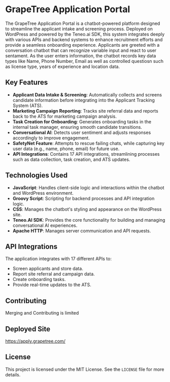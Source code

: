 # GrapeTree Application Portal

The GrapeTree Application Portal is a chatbot-powered platform designed to streamline the applicant intake and screening process. Deployed on WordPress and powered by the Teneo.ai SDK, this system integrates deeply with various APIs and backend systems to enhance recruitment efforts and provide a seamless onboarding experience. Applicants are greeted with a conversation chatbot that can recognize variable input and react to user sentament. As the user enters information, the chatbot records key data types like Name, Phone Number, Email as well as controlled questiosn such as license type, years of experience and location data.

## Key Features

- **Applicant Data Intake & Screening**: Automatically collects and screens candidate information before integrating into the Applicant Tracking System (ATS).
- **Marketing Campaign Reporting**: Tracks site referral data and reports back to the ATS for marketing campaign analysis.
- **Task Creation for Onboarding**: Generates onboarding tasks in the internal task manager, ensuring smooth candidate transitions.
- **Conversational AI**: Detects user sentiment and adjusts responses accordingly to improve engagement.
- **SafetyNet Feature**: Attempts to rescue failing chats, while capturing key user data (e.g., name, phone, email) for future use.
- **API Integrations**: Contains 17 API integrations, streamlining processes such as data collection, task creation, and ATS updates.

## Technologies Used

- **JavaScript**: Handles client-side logic and interactions within the chatbot and WordPress environment.
- **Groovy Script**: Scripting for backend processes and API integration logic.
- **CSS**: Manages the chatbot's styling and appearance on the WordPress site.
- **Teneo.AI SDK**: Provides the core functionality for building and managing conversational AI experiences.
- **Apache HTTP**: Manages server communication and API requests.


## API Integrations

The application integrates with 17 different APIs to:
- Screen applicants and store data.
- Report site referral and campaign data.
- Create onboarding tasks.
- Provide real-time updates to the ATS.

## Contributing

Merging and Contributing is limited

## Deployed Site

https://apply.grapetree.com/

## License

This project is licensed under the MIT License. See the `LICENSE` file for more details.
